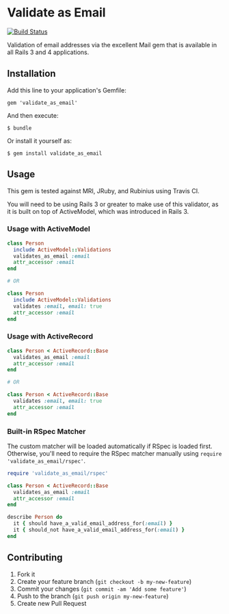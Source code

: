 # Validate as Email

[![Build Status](https://travis-ci.org/listora/validate_as_email.png?branch=master)](https://travis-ci.org/listora/validate_as_email)

Validation of email addresses via the excellent Mail gem that is
available in all Rails 3 and 4 applications.

## Installation

Add this line to your application's Gemfile:

    gem 'validate_as_email'

And then execute:

    $ bundle

Or install it yourself as:

    $ gem install validate_as_email

## Usage

This gem is tested against MRI, JRuby, and Rubinius using Travis CI.

You will need to be using Rails 3 or greater to make use of this
validator, as it is built on top of ActiveModel, which was introduced in
Rails 3.

### Usage with ActiveModel

``` ruby
class Person
  include ActiveModel::Validations
  validates_as_email :email
  attr_accessor :email
end

# OR

class Person
  include ActiveModel::Validations
  validates :email, email: true
  attr_accessor :email
end
```

### Usage with ActiveRecord

``` ruby
class Person < ActiveRecord::Base
  validates_as_email :email
  attr_accessor :email
end

# OR

class Person < ActiveRecord::Base
  validates :email, email: true
  attr_accessor :email
end
```

### Built-in RSpec Matcher

The custom matcher will be loaded automatically if RSpec is loaded
first. Otherwise, you'll need to require the RSpec matcher manually
using `require 'validate_as_email/rspec'`.

``` ruby
require 'validate_as_email/rspec'

class Person < ActiveRecord::Base
  validates_as_email :email
  attr_accessor :email
end

describe Person do
  it { should have_a_valid_email_address_for(:email) }
  it { should_not have_a_valid_email_address_for(:email) }
end
```

## Contributing

1. Fork it
2. Create your feature branch (`git checkout -b my-new-feature`)
3. Commit your changes (`git commit -am 'Add some feature'`)
4. Push to the branch (`git push origin my-new-feature`)
5. Create new Pull Request
